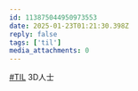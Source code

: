 ```yaml
---
id: 113875044950973553
date: 2025-01-23T01:21:30.398Z
reply: false
tags: ['til']
media_attachments: 0
---
```


[#TIL](https://e5n.cc/tags/TIL) 3D人士

